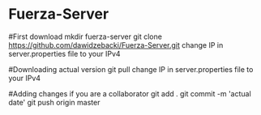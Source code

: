 # Fuerza-Server

#First download
mkdir fuerza-server
git clone https://github.com/dawidzebacki/Fuerza-Server.git
change IP in server.properties file to your IPv4

#Downloading actual version
git pull
change IP in server.properties file to your IPv4

#Adding changes if you are a collaborator
git add .
git commit -m 'actual date'
git push origin master

